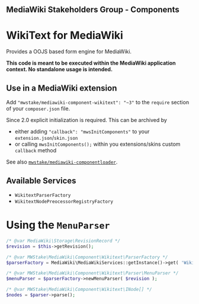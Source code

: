 ## MediaWiki Stakeholders Group - Components
# WikiText for MediaWiki

Provides a OOJS based form engine for MediaWiki.

**This code is meant to be executed within the MediaWiki application context. No standalone usage is intended.**

## Use in a MediaWiki extension

Add `"mwstake/mediawiki-component-wikitext": "~3"` to the `require` section of your `composer.json` file.

Since 2.0 explicit initialization is required. This can be archived by
- either adding `"callback": "mwsInitComponents"` to your `extension.json`/`skin.json`
- or calling `mwsInitComponents();` within you extensions/skins custom `callback` method

See also [`mwstake/mediawiki-componentloader`](https://github.com/hallowelt/mwstake-mediawiki-componentloader).

## Available Services
- `WikitextParserFactory`
- `WikitextNodePreocessorRegistryFactory`

# Using the `MenuParser`

```php
/* @var MediaWiki\Storage\RevisionRecord */
$revision = $this->getRevision();

/* @var MWStake\MediaWiki\Component\Wikitext\ParserFactory */
$parserFactory = MediaWiki\MediaWikiServices::getInstance()->get( 'WikitextParserFactory' );

/* @var MWStake\MediaWiki\Component\Wikitext\Parser\MenuParser */
$menuParser = $parserFactory->newMenuParser( $revision );

/* @var MWStake\MediaWiki\Component\Wikitext\INode[] */
$nodes = $parser->parse();
```
